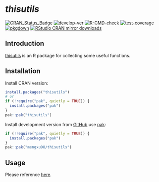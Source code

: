 # ***thisutils***

<!-- badges: start -->

[![CRAN_Status_Badge](https://www.r-pkg.org/badges/version/thisutils)](https://CRAN.R-project.org/package=thisutils) [![develop-ver](https://img.shields.io/github/r-package/v/mengxu98/thisutils?label=develop-ver)](https://github.com/mengxu98/thisutils/) [![R-CMD-check](https://github.com/mengxu98/thisutils/actions/workflows/R-CMD-check.yaml/badge.svg)](https://github.com/mengxu98/thisutils/actions/workflows/R-CMD-check.yaml) [![test-coverage](https://github.com/mengxu98/thisutils/actions/workflows/test-coverage.yaml/badge.svg)](https://github.com/mengxu98/thisutils/actions/workflows/test-coverage.yaml) [![pkgdown](https://github.com/mengxu98/thisutils/actions/workflows/pkgdown.yaml/badge.svg)](https://mengxu98.github.io/thisutils/reference/index.html) [![RStudio CRAN mirror downloads](https://cranlogs.r-pkg.org/badges/grand-total/thisutils)](https://CRAN.R-project.org/package=thisutils)

<!-- badges: end -->

## **Introduction**

[thisutils](https://mengxu98.github.io/thisutils/) is an R package for collecting some useful functions.

## **Installation**

Install CRAN version:

``` r
install.packages("thisutils")
# or
if (!require("pak", quietly = TRUE)) {
  install.packages("pak")
}
pak::pak("thisutils")
```

Install development version from [GitHub](https://github.com/mengxu98/thisutils) use [pak](https://github.com/r-lib/pak):

``` r
if (!require("pak", quietly = TRUE)) {
  install.packages("pak")
}
pak::pak("mengxu98/thisutils")
```

## **Usage**

Please reference [here](https://mengxu98.github.io/thisutils/reference/index.html).
